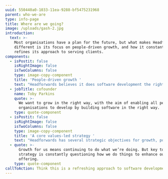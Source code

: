 ```yaml
---
uuid: 550440a0-1033-11ea-9288-bf5475231968
parent: who-we-are
type: info-page
title: Where are we going?
image: /uploads/gash-2.jpg
introduction:
  text: >-
    Most organisations have a plan for the future, but what makes Headforwards
    different is its focus on people-driven growth, and how it constantly
    refines its approach to serving clients.
components:
  - isPostit: false
    isRightImage: false
    isTwoColumns: false
    type: image-copy-component
    title: 'People-driven growth '
    text: "Headforwards believes it does software development the right way. This means not only doing great work for clients, but also taking an ethically sound approach to every aspect of the business – not least its people. \r\n\nSo, while the company continues to grow and expand its operations, providing the right support and work-life balance for its people will always be a priority."
  - jobTitle: cofounder
    name: Toby Parkins
    quote: >-
      We want to grow in the right way, with the aim of enabling all people and
      organisations to develop by building software in the right way.
    type: quote-component
  - isPostit: false
    isRightImage: false
    isTwoColumns: false
    type: image-copy-component
    title: 'A core values-led strategy '
    text: "Headforwards has several strategic objectives for growth, powered by its core principles and its approach to client service. \r\n\nThe company truly believes that a relentless focus on the careers and wellbeing of its people – and a desire to continually improve the way it works – will help it grow, and keep existing clients coming back for more."
  - quote: >-
      Growth for us means continuing to do what we’re doing. But key to this
      strategy is constantly questioning how we do things to enhance our
      offering.
    type: quote-component
callToAction: Think this is a refreshing approach to software development?
---
```

